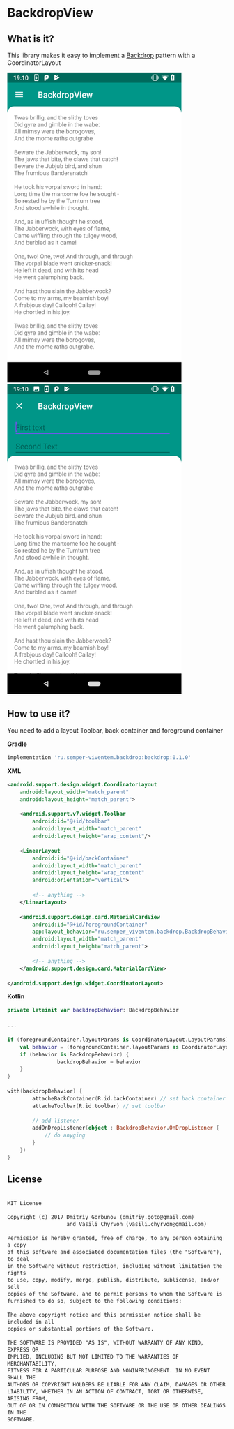 # BackdropView



## What is it?
This library makes it easy to implement a [Backdrop](https://material.io/design/components/backdrop.html) pattern with a CoordinatorLayout


<img src="/docs/images/Screenshot_20180720-191017.png" width="400">
<img src="/docs/images/Screenshot_20180720-191029.png" width="400">


## How to use it?
You need to add a layout Toolbar, back container and foreground container

**Gradle**
```groovy
implementation 'ru.semper-viventem.backdrop:backdrop:0.1.0'
```

**XML**
```xml
<android.support.design.widget.CoordinatorLayout
    android:layout_width="match_parent"
    android:layout_height="match_parent">

    <android.support.v7.widget.Toolbar
        android:id="@+id/toolbar"
        android:layout_width="match_parent"
        android:layout_height="wrap_content"/>

    <LinearLayout
        android:id="@+id/backContainer"
        android:layout_width="match_parent"
        android:layout_height="wrap_content"
        android:orientation="vertical">
        
        <!-- anything -->
    </LinearLayout>

    <android.support.design.card.MaterialCardView
        android:id="@+id/foregroundContainer"
        app:layout_behavior="ru.semper_viventem.backdrop.BackdropBehavior"
        android:layout_width="match_parent"
        android:layout_height="match_parent">
        
        <!-- anything -->
    </android.support.design.card.MaterialCardView>

</android.support.design.widget.CoordinatorLayout>
```

**Kotlin**

```kotlin
private lateinit var backdropBehavior: BackdropBehavior

...

if (foregroundContainer.layoutParams is CoordinatorLayout.LayoutParams) {
    val behavior = (foregroundContainer.layoutParams as CoordinatorLayout.LayoutParams).behavior
    if (behavior is BackdropBehavior) {
                backdropBehavior = behavior
    }
}

with(backdropBehavior) {
        attacheBackContainer(R.id.backContainer) // set back container
        attacheToolbar(R.id.toolbar) // set toolbar
        
        // add listener
        addOnDropListener(object : BackdropBehavior.OnDropListener {
            // do anyging
        }
    })
}
```


## License

```

MIT License

Copyright (c) 2017 Dmitriy Gorbunov (dmitriy.goto@gmail.com)
                   and Vasili Chyrvon (vasili.chyrvon@gmail.com)

Permission is hereby granted, free of charge, to any person obtaining a copy
of this software and associated documentation files (the "Software"), to deal
in the Software without restriction, including without limitation the rights
to use, copy, modify, merge, publish, distribute, sublicense, and/or sell
copies of the Software, and to permit persons to whom the Software is
furnished to do so, subject to the following conditions:

The above copyright notice and this permission notice shall be included in all
copies or substantial portions of the Software.

THE SOFTWARE IS PROVIDED "AS IS", WITHOUT WARRANTY OF ANY KIND, EXPRESS OR
IMPLIED, INCLUDING BUT NOT LIMITED TO THE WARRANTIES OF MERCHANTABILITY,
FITNESS FOR A PARTICULAR PURPOSE AND NONINFRINGEMENT. IN NO EVENT SHALL THE
AUTHORS OR COPYRIGHT HOLDERS BE LIABLE FOR ANY CLAIM, DAMAGES OR OTHER
LIABILITY, WHETHER IN AN ACTION OF CONTRACT, TORT OR OTHERWISE, ARISING FROM,
OUT OF OR IN CONNECTION WITH THE SOFTWARE OR THE USE OR OTHER DEALINGS IN THE
SOFTWARE.
```